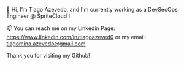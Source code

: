👋 Hi, I’m Tiago Azevedo, and I'm currently working as a DevSecOps Engineer @ SpriteCloud ! 

📫 You can reach me on my Linkedin Page: https://www.linkedin.com/in/tiagoazeved0 or my email: tiagomina.azevedo@gmail.com

   Thank you for visiting my Github!
